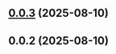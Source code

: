 

## [0.0.3](https://github.com/simplypixi/bugbug-mcp-server/compare/v0.0.2...v0.0.3) (2025-08-10)

## 0.0.2 (2025-08-10)
